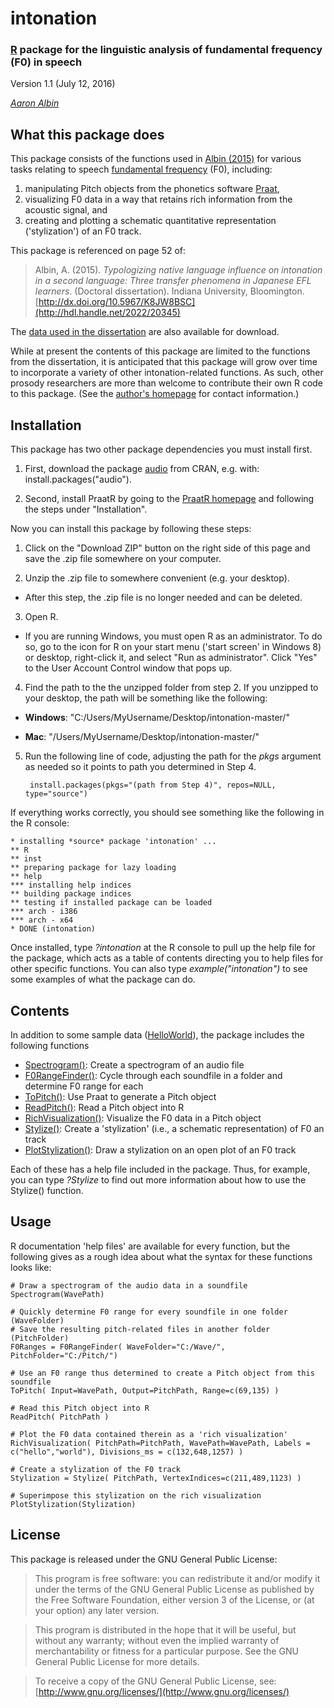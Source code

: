 # intonation

### [R](https://www.r-project.org/) package for the linguistic analysis of fundamental frequency (F0) in speech

Version 1.1 (July 12, 2016)

*[Aaron Albin](http://www.aaronalbin.com/)*

## What this package does

This package consists of the functions used in [Albin (2015)](http://hdl.handle.net/2022/20345) for various tasks relating to speech [fundamental frequency](https://en.wikipedia.org/wiki/Fundamental_frequency) (F0), including:

1. manipulating Pitch objects from the phonetics software [Praat](http://www.fon.hum.uva.nl/praat/),
2. visualizing F0 data in a way that retains rich information from the acoustic signal, and
3. creating and plotting a schematic quantitative representation ('stylization') of an F0 track.

This package is referenced on page 52 of:

> Albin, A. (2015). *Typologizing native language influence on intonation in a second language: Three transfer phenomena in Japanese EFL learners*. (Doctoral dissertation). Indiana University, Bloomington.[http://dx.doi.org/10.5967/K8JW8BSC](http://hdl.handle.net/2022/20345)

The [data used in the dissertation](http://hdl.handle.net/2022/20346) are also available for download.


While at present the contents of this package are limited to the functions from the dissertation, it is anticipated that this package will grow over time to incorporate a variety of other intonation-related functions. As such, other prosody researchers are more than welcome to contribute their own R code to this package. (See the [author's homepage](http://www.aaronalbin.com/) for contact information.)

## Installation

This package has two other package dependencies you must install first.

1. First, download the package [audio](https://cran.r-project.org/web/packages/audio/index.html) from CRAN, e.g. with:
    install.packages("audio").

2. Second, install PraatR by going to the [PraatR homepage](http://www2.kobe-u.ac.jp/~albin/praatr/) and following the steps under "Installation".

Now you can install this package by following these steps:

1. Click on the "Download ZIP" button on the right side of this page and save the .zip file somewhere on your computer.

2. Unzip the .zip file to somewhere convenient (e.g. your desktop).

 * After this step, the .zip file is no longer needed and can be deleted.

3. Open R.

 * If you are running Windows, you must open R as an administrator. To do so, go to the icon for R on your start menu ('start screen' in Windows 8) or desktop, right-click it, and select "Run as administrator". Click "Yes" to the User Account Control window that pops up.

4. Find the path to the the unzipped folder from step 2. If you unzipped to your desktop, the path will be something like the following:

 - **Windows**: "C:/Users/MyUsername/Desktop/intonation-master/"

 - **Mac**: "/Users/MyUsername/Desktop/intonation-master/"

5. Run the following line of code, adjusting the path for the *pkgs* argument as needed so it points to path you determined in Step 4.

        install.packages(pkgs="(path from Step 4)", repos=NULL, type="source")

If everything works correctly, you should see something like the following in the R console:

    * installing *source* package 'intonation' ...
    ** R
    ** inst
    ** preparing package for lazy loading
    ** help
    *** installing help indices
    ** building package indices
    ** testing if installed package can be loaded
    *** arch - i386
    *** arch - x64
    * DONE (intonation)

Once installed, type *?intonation* at the R console to pull up the help file for the package, which acts as a table of contents directing you to help files for other specific functions. You can also type *example("intonation")* to see some examples of what the package can do.

## Contents

In addition to some sample data ([HelloWorld](https://github.com/usagi5886/intonation/blob/master/inst)), the package includes the following functions

 - [Spectrogram()](https://github.com/usagi5886/intonation/blob/master/R/Spectrogram.r): Create a spectrogram of an audio file
 - [F0RangeFinder()](https://github.com/usagi5886/intonation/blob/master/R/F0RangeFinder.r): Cycle through each soundfile in a folder and determine F0 range for each
 - [ToPitch()](https://github.com/usagi5886/intonation/blob/master/R/ToPitch.r): Use Praat to generate a Pitch object
 - [ReadPitch()](https://github.com/usagi5886/intonation/blob/master/R/ReadPitch.r): Read a Pitch object into R
 - [RichVisualization()](https://github.com/usagi5886/intonation/blob/master/R/RichVisualization.r): Visualize the F0 data in a Pitch object
 - [Stylize()](https://github.com/usagi5886/intonation/blob/master/R/Stylize.r): Create a 'stylization' (i.e., a schematic representation) of F0 an track
 - [PlotStylization()](https://github.com/usagi5886/intonation/blob/master/R/PlotStylization.r): Draw a stylization on an open plot of an F0 track

Each of these has a help file included in the package. Thus, for example, you can type *?Stylize* to find out more information about how to use the Stylize() function.

## Usage

R documentation 'help files' are available for every function, but the following gives as a rough idea about what the syntax for these functions looks like:

    # Draw a spectrogram of the audio data in a soundfile
    Spectrogram(WavePath)

    # Quickly determine F0 range for every soundfile in one folder (WaveFolder)
    # Save the resulting pitch-related files in another folder (PitchFolder)
	F0Ranges = F0RangeFinder( WaveFolder="C:/Wave/", PitchFolder="C:/Pitch/")

    # Use an F0 range thus determined to create a Pitch object from this soundfile
    ToPitch( Input=WavePath, Output=PitchPath, Range=c(69,135) )

    # Read this Pitch object into R
    ReadPitch( PitchPath )

    # Plot the F0 data contained therein as a 'rich visualization'
    RichVisualization( PitchPath=PitchPath, WavePath=WavePath, Labels = c("hello","world"), Divisions_ms = c(132,648,1257) )

    # Create a stylization of the F0 track
    Stylization = Stylize( PitchPath, VertexIndices=c(211,489,1123) )

    # Superimpose this stylization on the rich visualization
    PlotStylization(Stylization)

## License

This package is released under the GNU General Public License:

> This program is free software: you can redistribute it and/or modify it under the terms of the GNU General Public License as published by the Free Software Foundation, either version 3 of the License, or (at your option) any later version.

> This program is distributed in the hope that it will be useful, but without any warranty; without even the implied warranty of merchantability or fitness for a particular purpose.  See the GNU General Public License for more details.

> To receive a copy of the GNU General Public License, see: [http://www.gnu.org/licenses/](http://www.gnu.org/licenses/)
